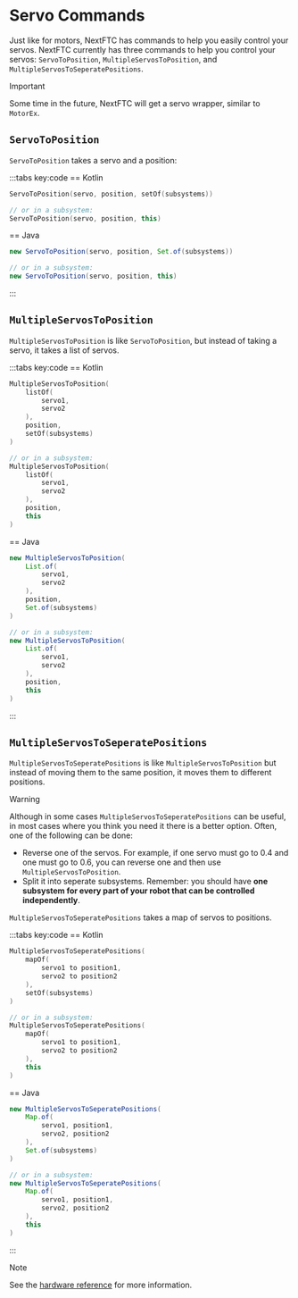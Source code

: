 # Servo Commands

Just like for motors, NextFTC has commands to help you easily control your servos. NextFTC currently has three commands to help you control your servos: `ServoToPosition`, `MultipleServosToPosition`, and `MultipleServosToSeperatePositions`.

> [!IMPORTANT]
> Some time in the future, NextFTC will get a servo wrapper, similar to `MotorEx`.

## `ServoToPosition`

`ServoToPosition` takes a servo and a position:

:::tabs key:code
== Kotlin

```kotlin
ServoToPosition(servo, position, setOf(subsystems))

// or in a subsystem:
ServoToPosition(servo, position, this)
```

== Java

```java
new ServoToPosition(servo, position, Set.of(subsystems))

// or in a subsystem:
new ServoToPosition(servo, position, this)
```

:::

## `MultipleServosToPosition`

`MultipleServosToPosition` is like `ServoToPosition`, but instead of taking a servo, it takes a list of servos.

:::tabs key:code
== Kotlin

```kotlin
MultipleServosToPosition(
    listOf(
        servo1,
        servo2
    ),
    position,
    setOf(subsystems)
)

// or in a subsystem:
MultipleServosToPosition(
    listOf(
        servo1,
        servo2
    ),
    position,
    this
)
```

== Java

```java
new MultipleServosToPosition(
    List.of(
        servo1,
        servo2
    ),
    position,
    Set.of(subsystems)
)

// or in a subsystem:
new MultipleServosToPosition(
    List.of(
        servo1,
        servo2
    ),
    position,
    this
)
```

:::

## `MultipleServosToSeperatePositions`

`MultipleServosToSeperatePositions` is like `MultipleServosToPosition` but instead of moving them to the same position, it moves them to different positions.

> [!WARNING]
> Although in some cases `MultipleServosToSeperatePositions` can be useful, in most cases where you think you need it there is a better option. Often, one of the following can be done:
>
> - Reverse one of the servos. For example, if one servo must go to 0.4 and one must go to 0.6, you can reverse one and then use `MultipleServosToPosition`.
> - Split it into seperate subsystems. Remember: you should have **one subsystem for every part of your robot that can be controlled independently**.

`MultipleServosToSeperatePositions` takes a map of servos to positions.

:::tabs key:code
== Kotlin

```kotlin
MultipleServosToSeperatePositions(
    mapOf(
        servo1 to position1,
        servo2 to position2
    ),
    setOf(subsystems)
)

// or in a subsystem:
MultipleServosToSeperatePositions(
    mapOf(
        servo1 to position1,
        servo2 to position2
    ),
    this
)
```

== Java

```java
new MultipleServosToSeperatePositions(
    Map.of(
        servo1, position1,
        servo2, position2
    ),
    Set.of(subsystems)
)

// or in a subsystem:
new MultipleServosToSeperatePositions(
    Map.of(
        servo1, position1,
        servo2, position2
    ),
    this
)
```

:::

> [!NOTE]
> See the [hardware reference](https://nextftc.dev/reference/ftc/com.rowanmcalpin.nextftc.ftc.hardware/index.html) for more information.